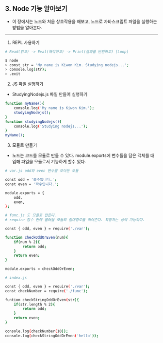 ## 3. Node 기능 알아보기
- 이 장에서는 노드와 처음 상호작용을 해보고, 노드로 자바스크립트 파일을 실행하는 방법을 알아본다.
---
1. REPL 사용하기
```bash
# Read(읽고) -> Eval(해석하고) -> Print(결과를 반환하고) [Loop]

$ node
> const str = 'My name is Kiwon Kim. Studying nodejs...';
> console.log(str);
> .exit
```

2. JS 파일 실행하기
- StudyingNodejs.js 파일 만들어 실행하기
```bash
function myName(){
    console.log('My name is Kiwon Kim.');
    studyingNodejs();
}
function studyingNodejs(){
    console.log('Studying nodejs...');
}
myName();
```

3. 모듈로 만들기
- 노드는 코드를 모듈로 만들 수 있다. module.exports에 변수들을 담은 객체를 대입해 파일을 모듈로서 기능하게 할수 있다.
```bash
# var.js odd와 even 변수를 모아둔 모듈

const odd = '홀수입니다.';
const even = '짝수입니다.';

module.exports = {
    odd,
    even,
};
```
```bash
# func.js 도 모듈로 만든다.
# require 함수 안에 불러올 모듈의 절대경로를 적어준다. 확장자는 생략 가능하다.

const { odd, even } = require('./var');

function checkOddOrEven(num){
    if(num % 2){
        return odd;
    }
    return even;
}

module.exports = checkOddOrEven;
```
```bash
# index.js

const { odd, even } = require('./var');
const checkNumber = require('./func');

funtion checkStringOddOrEven(str){
    if(str.length % 2){
        return odd;
    }
    return even;
}

console.log(checkNumber(10));
console.log(checkStringOddOrEven('hello'));
```
